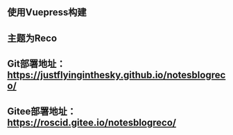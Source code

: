 ## 使用Vuepress构建
## 主题为Reco
## Git部署地址：https://justflyinginthesky.github.io/notesblogreco/
## Gitee部署地址：https://roscid.gitee.io/notesblogreco/
